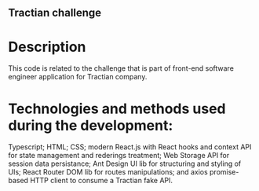 ## Tractian challenge

# Description
This code is related to the challenge that is part of front-end software engineer application for Tractian company.

# Technologies and methods used during the development: 
Typescript; HTML; CSS; modern React.js with React hooks and context API for state management and rederings treatment; Web Storage API for session data persistance; Ant Design UI lib for structuring and styling of UIs; React Router DOM lib for routes manipulations; and axios promise-based HTTP client to consume a Tractian fake API.
